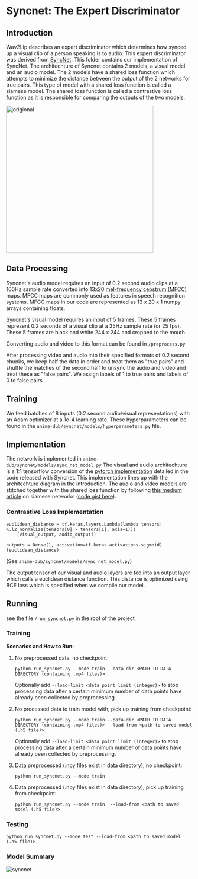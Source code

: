 # Syncnet: The Expert Discriminator

## Introduction

Wav2Lip describes an expert discriminator which determines how synced up a visual clip of a person speaking is to audio. This expert discriminator was derived from [SyncNet](https://www.robots.ox.ac.uk/~vgg/publications/2016/Chung16a/chung16a.pdf). This folder contains our implementation of SyncNet. The architechture of Syncnet contains 2 models, a visual model and an audio model. The 2 models have a shared loss function which attempts to minimize the distance between the output of the 2 networks for true pairs. This type of model with a shared loss function is called a siamese model. The shared loss function is called a contrastive loss function as it is responsible for comparing the outputs of the two models.

<img width="398" alt="origional" src="https://user-images.githubusercontent.com/70986035/114319372-3c00c500-9adf-11eb-9389-3c415fcef3a5.png">

## Data Processing

Syncnet's audio model requires an input of 0.2 second audio clips at a 100Hz sample rate converted into 13x20 [mel-frequency cepstrum (MFCC)](https://en.wikipedia.org/wiki/Mel-frequency_cepstrum) maps. MFCC maps are commonly used as features in speech recognition systems. MFCC maps in our code are represented as 13 x 20 x 1 numpy arrays containing floats.

Syncnet's visual model requires an input of 5 frames. These 5 frames represent 0.2 seconds of a visual clip at a 25Hz sample rate (or 25 fps). These 5 frames are black and white 244 x 244 and cropped to the mouth.

Converting audio and video to this format can be found in `/preprocess.py`

After processing video and audio into their specified formats of 0.2 second chunks, we keep half the data in order and treat them as "true pairs" and shuffle the matches of the second half to unsync the audio and video and treat these as "false pairs". We assign labels of 1 to true pairs and labels of 0 to false pairs.

## Training

We feed batches of 8 inputs (0.2 second audio/visual representations) with an Adam optimizer at a 1e-4 learning rate. These hyperparameters can be found in the `anime-dub/syncnet/models/hyperparameters.py` file.

## Implementation 

The network is implemented in `anime-dub/syncnet/models/sync_net_model.py` The visual and audio architechture is a 1:1 tensorflow conversion of the [pytorch implementation](https://github.com/joonson/syncnet_python/blob/master/SyncNetModel.py) detailed in the code released with Syncnet. This implementation lines up with the architechture diagram in the introduction. The audio and video models are stitched together with the shared loss function by following [this medium article](https://medium.com/predict/face-recognition-from-scratch-using-siamese-networks-and-tensorflow-df03e32f8cd0) on siamese networks ([code gist here](https://gist.github.com/shubham0204/c764b9ceb3186918993ee1c5f6c46bd8#file-face_recog-py)).

### Contrastive Loss Implementation

```
euclidean_distance = tf.keras.layers.Lambda(lambda tensors: K.l2_normalize(tensors[0] - tensors[1], axis=1))(
    [visual_output, audio_output])

outputs = Dense(1, activation=tf.keras.activations.sigmoid)(euclidean_distance)
```
(See `anime-dub/syncnet/models/sync_net_model.py`)

The output tensor of our visual and audio layers are fed into an output layer which calls a euclidean distance function. This distance is optimized using BCE loss which is specified when we compile our model.

## Running

see the file `/run_syncnet.py` in the root of the project

### Training

**Scenarios and How to Run:**

  1. No preprocessed data, no checkpoint:

        `python run_syncnet.py --mode train --data-dir <PATH TO DATA DIRECTORY (containing .mp4 files)>`
  
        Optionally add `--load-limit <data point limit (integer)>` to stop processing data after a certain minimum number of data points have already been collected by preprocessing.

  2. No processed data to train model with, pick up training from checkpoint:

        `python run_syncnet.py --mode train --data-dir <PATH TO DATA DIRECTORY (containing .mp4 files)> --load-from <path to saved model (.h5 file)>`

        Optionally add `--load-limit <data point limit (integer)>` to stop processing data after a certain minimum number of data points have already been collected by preprocessing.
  
  3. Data preprocessed (.npy files exist in data directory), no checkpoint:

        `python run_syncnet.py --mode train`

  4. Data preprocessed (.npy files exist in data directory), pick up training from checkpoint:

        `python run_syncnet.py --mode train  --load-from <path to saved model (.h5 file)>`

### Testing

`python run_syncnet.py --mode test --load-from <path to saved model (.h5 file)>`

### Model Summary
![syncnet](https://user-images.githubusercontent.com/25395806/115795635-4607ab00-a39e-11eb-9074-534aa22bd8ae.png)


